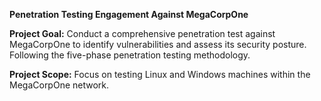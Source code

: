 <b>Penetration Testing Engagement Against MegaCorpOne </b>

<b>Project Goal:</b> Conduct a comprehensive penetration test against MegaCorpOne to identify vulnerabilities and assess its security posture.
Following the five-phase penetration testing methodology.

<b>Project Scope:</b> Focus on testing Linux and Windows machines within the MegaCorpOne network.

